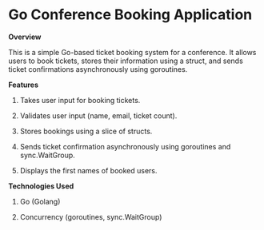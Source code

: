 # Go Conference Booking Application

**Overview**

This is a simple Go-based ticket booking system for a conference. It allows users to book tickets, stores their information using a struct, and sends ticket confirmations asynchronously using goroutines.

**Features**

1. Takes user input for booking tickets.

2. Validates user input (name, email, ticket count).

3. Stores bookings using a slice of structs.

4. Sends ticket confirmation asynchronously using goroutines and sync.WaitGroup.

5. Displays the first names of booked users.

**Technologies Used**

1. Go (Golang)

2. Concurrency (goroutines, sync.WaitGroup)
